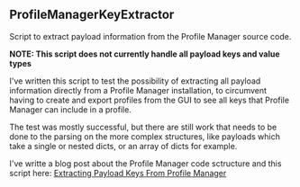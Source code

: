 ## ProfileManagerKeyExtractor

Script to extract payload information from the Profile Manager source code.

**NOTE: This script does not currently handle all payload keys and value types**

I've written this script to test the possibility of extracting all payload information directly from a Profile Manager installation, to circumvent having to create and export profiles from the GUI to see all keys that Profile Manager can include in a profile.

The test was mostly successful, but there are still work that needs to be done to the parsing on the more complex structures, like payloads which take a single or nested dicts, or an array of dicts for example.

I've writte a blog post about the Profile Manager code sctructure and this script here: [Extracting Payload Keys From Profile Manager]()